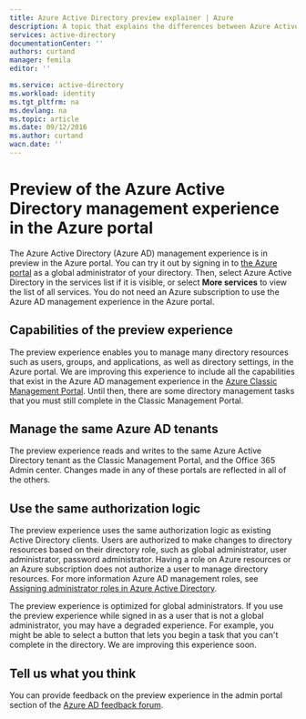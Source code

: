 ```yaml
---
title: Azure Active Directory preview explainer | Azure
description: A topic that explains the differences between Azure Active Directory in the Classic Management Portal and the Azure Active Directory preview in the Azure portal.
services: active-directory
documentationCenter: ''
authors: curtand
manager: femila
editor: ''

ms.service: active-directory
ms.workload: identity
ms.tgt_pltfrm: na
ms.devlang: na
ms.topic: article
ms.date: 09/12/2016
ms.author: curtand
wacn.date: ''
---
```


# Preview of the Azure Active Directory management experience in the Azure portal

The Azure Active Directory (Azure AD) management experience is in preview in the Azure portal. You can try it out by signing in to [the Azure portal](https://portal.azure.cn) as a global administrator of your directory. Then, select Azure Active Directory in the services list if it is visible, or select **More services** to view the list of all services. You do not need an Azure subscription to use the Azure AD management experience in the Azure portal.

## Capabilities of the preview experience

The preview experience enables you to manage many directory resources such as users, groups, and applications, as well as directory settings, in the Azure portal. We are improving this experience to include all the capabilities that exist in the Azure AD management experience in the [Azure Classic Management Portal](https://manage.windowsazure.cn). Until then, there are some directory management tasks that you must still complete in the Classic Management Portal.

## Manage the same Azure AD tenants

The preview experience reads and writes to the same Azure Active Directory tenant as the Classic Management Portal, and the Office 365 Admin center. Changes made in any of these portals are reflected in all of the others.

## Use the same authorization logic

The preview experience uses the same authorization logic as existing Active Directory clients. Users are authorized to make changes to directory resources based on their directory role, such as global administrator, user administrator, password administrator. Having a role on Azure resources or an Azure subscription does not authorize a user to manage directory resources. For more information Azure AD management roles, see [Assigning administrator roles in Azure Active Directory](./active-directory-assign-admin-roles.md). 

The preview experience is optimized for global administrators. If you use the preview experience while signed in as a user that is not a global administrator, you may have a degraded experience. For example, you might be able to select a button that lets you begin a task that you can't complete in the directory. We are improving this experience soon.
 
## Tell us what you think

You can provide feedback on the preview experience in the admin portal section of the [Azure AD feedback forum](https://social.msdn.microsoft.com/Forums/home?forum=WindowsAzureAD&filter=alltypes&sort=lastpostdesc).